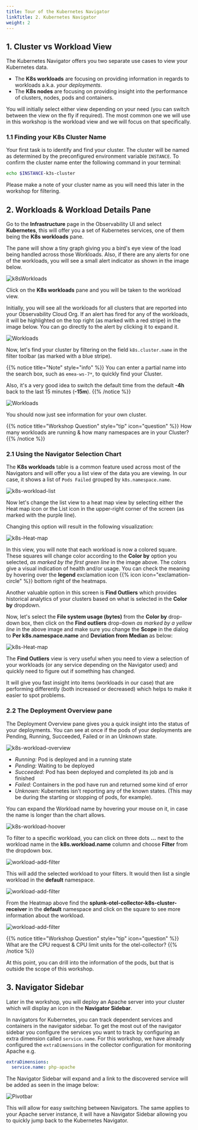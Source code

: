 ```yaml
---
title: Tour of the Kubernetes Navigator
linkTitle: 2. Kubernetes Navigator
weight: 2
--- 
```


## 1. Cluster vs Workload View

The Kubernetes Navigator offers you two separate use cases to view your Kubernetes data.

* The **K8s workloads** are focusing on providing information in regards to workloads a.k.a. *your deployments*.
* The **K8s nodes** are focusing on providing insight into the performance of clusters, nodes, pods and containers.

You will initially select either view depending on your need (you can switch between the view on the fly if required). The most common one we will use in this workshop is the workload view and we will focus on that specifically.

### 1.1 Finding your K8s Cluster Name

Your first task is to identify and find your cluster. The cluster will be named as determined by the preconfigured environment variable `INSTANCE`. To confirm the cluster name enter the following command in your terminal:

``` bash
echo $INSTANCE-k3s-cluster
```

Please make a note of your cluster name as you will need this later in the workshop for filtering.

## 2. Workloads & Workload Details Pane

Go to the **Infrastructure** page in the Observability UI and select **Kubernetes**, this will offer you a set of Kubernetes services, one of them being the **K8s workloads** pane.

The pane will show a tiny graph giving you a bird's eye view of the load being handled across those Workloads. Also, if there are any alerts for one of the workloads, you will see a small alert indicator as shown in the image below.

![k8sWorkloads](../images/K8s-Workloads.png)

Click on the **K8s workloads** pane and you will be taken to the workload view.

Initially, you will see all the workloads for all clusters that are reported into your Observability Cloud Org. If an alert has fired for any of the workloads, it will be highlighted on the top right (as marked with a red stripe) in the image below. You can go directly to the alert by clicking it to expand it.

![Workloads](../images/k8s-workload-screen.png)

Now, let's find your cluster by filtering on the field `k8s.cluster.name` in the filter toolbar (as marked with a blue stripe).

{{% notice title="Note" style="info" %}}
You can enter a partial name into the search box, such as `emea-ws-7*`, to quickly find your Cluster.

Also, it's a very good idea to switch the default time from the default **-4h** back to the last 15 minutes (**-15m**).
{{% /notice %}}

![Workloads](../images/k8s-workload-filter.png)

You should now just see information for your own cluster.

{{% notice title="Workshop Question" style="tip" icon="question" %}}
How many workloads are running & how many namespaces are in your Cluster?
{{% /notice %}}

### 2.1 Using the Navigator Selection Chart

The **K8s workloads** table is a common feature used across most of the Navigators and will offer you a list view of the data you are viewing. In our case, it shows a list of `Pods Failed` grouped by `k8s.namespace.name`.

![k8s-workload-list](../images/workload-selection.png)

Now let's change the list view to a heat map view by selecting either the Heat map icon or the List icon in the upper-right corner of the screen (as marked with the purple line).

Changing this option will result in the following visualization:

![k8s-Heat-map](../images/heatmap.png)

In this view, you will note that each workload is now a colored square. These squares will change color according to the **Color by** option you selected, *as marked by the first green line* in the image above. The colors give a visual indication of health and/or usage. You can check the meaning by hovering over the **legend** exclamation icon {{% icon icon="exclamation-circle" %}}
 bottom right of the heatmaps.

Another valuable option in this screen is **Find Outliers** which provides historical analytics of your clusters based on what is selected in the **Color by** dropdown.

Now, let's select the **File system usage (bytes)** from the **Color by** drop-down box, then click on the **Find outliers** drop-down *as marked by a yellow line* in the above image and make sure you change the **Scope** in the dialog to **Per k8s.namespace.name** and **Deviation from Median** as below:

![k8s-Heat-map](../images/set-find-outliers.png)

The **Find Outliers** view is very useful when you need to view a selection of your workloads (or any service depending on the Navigator used) and quickly need to figure out if something has changed.

It will give you fast insight into items (workloads in our case) that are performing differently (both increased or decreased) which helps to make it easier to spot problems.

### 2.2 The Deployment Overview pane

The Deployment Overview pane gives you a quick insight into the status of your deployments. You can see at once if the pods of your deployments are Pending, Running, Succeeded, Failed or in an Unknown state.  

![k8s-workload-overview](../images/k8s-deployment-overview.png)

* *Running:* Pod is deployed and in a running state
* *Pending:* Waiting to be deployed
* *Succeeded:* Pod has been deployed and completed its job and is finished
* *Failed:* Containers in the pod have run and returned some kind of error
* *Unknown:* Kubernetes isn't reporting any of the known states. (This may be during the starting or stopping of pods, for example).

You can expand the Workload name by hovering your mouse on it, in case the name is longer than the chart allows.

![k8s-workload-hoover](../images/k8s-workload-hover.png)

To filter to a specific workload, you can click on three dots **...** next to the workload name in the **k8s.workload.name** column and choose **Filter** from the dropdown box.

![workload-add-filter](../images/workload-add-filter.png)

This will add the selected workload to your filters. It would then list a single workload in the **default** namespace.

![workload-add-filter](../images/heatmap-filter-down.png)

From the Heatmap above find the **splunk-otel-collector-k8s-cluster-receiver** in the **default** namespace and click on the square to see more information about the workload.

![workload-add-filter](../images/k8s-workload-detail.png)

{{% notice title="Workshop Question" style="tip" icon="question" %}}
What are the CPU request  & CPU limit units for the otel-collector?
{{% /notice %}}

At this point, you can drill into the information of the pods, but that is outside the scope of this workshop.

## 3. Navigator Sidebar

Later in the workshop, you will deploy an Apache server into your cluster which will display an icon in the **Navigator Sidebar**.

In navigators for Kubernetes, you can track dependent services and containers in the navigator sidebar. To get the most out of the navigator sidebar you configure the services you want to track by configuring an extra dimension called `service.name`. For this workshop, we have already configured the `extraDimensions` in the collector configuration for monitoring Apache e.g.

```yaml
extraDimensions:
  service.name: php-apache
```

The Navigator Sidebar will expand and a link to the discovered service will be added as seen in the image below:

![Pivotbar](../images/pivotbar.png)

This will allow for easy switching between Navigators. The same applies to your Apache server instance, it will have a Navigator Sidebar allowing you to quickly jump back to the Kubernetes Navigator.
